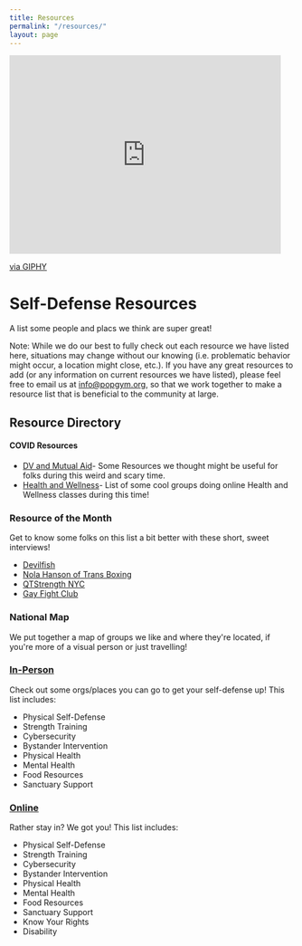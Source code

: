```yaml
---
title: Resources
permalink: "/resources/"
layout: page
---
```


<iframe src="https://giphy.com/embed/7L9FYvnh467YI" width="480" height="351" frameBorder="0" class="giphy-embed" allowFullScreen></iframe><p><a href="https://giphy.com/gifs/pokemon-high-five-tail-7L9FYvnh467YI">via GIPHY</a></p>
            
# Self-Defense Resources

A list some people and placs we think are super great!

Note: While we do our best to fully check out each resource we have listed here, situations may change without our knowing (i.e. problematic behavior might occur, a location might close, etc.). If you have any great resources to add (or any information on current resources we have listed), please feel free to email us at info@popgym.org, so that we work together to make a resource list that is beneficial to the community at large.


## Resource Directory

#### COVID Resources

* [DV and Mutual Aid](/resources/Covid19-dv-mutual-aid.md)- Some Resources we thought might be useful for folks during this weird and scary time.
* [Health and Wellness](asdas)- List of some cool groups doing online Health and Wellness classes during this time!

### Resource of the Month

Get to know some folks on this list a bit better with these short, sweet interviews!
 * [Devilfish](/resmonth/devilfish-may-2019.md)
 * [Nola Hanson of Trans Boxing](/resmonth/nola-hanson-trans-boxing-august-2019.md)
 * [QTStrength NYC](/resmonth/qtstrength-interview-september-2019.md)
 * [Gay Fight Club](/resmonth/gay-fight-club-november-rotm.md)

### National Map
We put together a map of groups we like and where they're located, if you're more of a visual person or just travelling!

### [In-Person](resources/irl-self-defense-resource.md)

Check out some orgs/places you can go to get your self-defense up! This list includes: 
* Physical Self-Defense
* Strength Training
* Cybersecurity 
* Bystander Intervention
* Physical Health
* Mental Health
* Food Resources
* Sanctuary Support


### [Online](resources/online-self-defense-resource.md)

Rather stay in? We got you! This list includes:
* Physical Self-Defense
* Strength Training
* Cybersecurity 
* Bystander Intervention
* Physical Health
* Mental Health
* Food Resources
* Sanctuary Support
* Know Your Rights
* Disability
